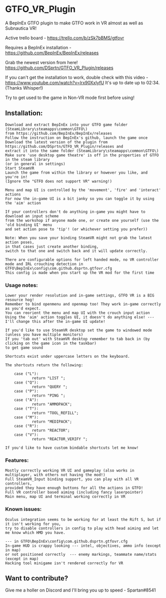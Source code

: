 # GTFO_VR_Plugin
A BepInEx GTFO plugin to make GTFO work in VR almost as well as Subnautica VR!

Active trello board - https://trello.com/b/zSk7bBMS/gtfovr

Requires a BepInEx installation - https://github.com/BepInEx/BepInEx/releases 

Grab the newest version from here! https://github.com/DSprtn/GTFO_VR_Plugin/releases

If you can't get the installation to work, double check with this video - https://www.youtube.com/watch?v=lrx90XxlyfU 
It's up to date up to 02:34.
(Thanks Whisper!)

Try to get used to the game in Non-VR mode first before using! 



## Installation: 

 	Download and extract BepInEx into your GTFO game folder (SteamLibrary\steamapps\common\GTFO\) 
	from https://github.com/BepInEx/BepInEx/releases
	Follow the instruction on BepInEx's github, launch the game once
	Download the latest version of the plugin from https://github.com/DSprtn/GTFO_VR_Plugin/releases and 
	extract it into the same folder (SteamLibrary\steamapps\common\GTFO\)
	Make sure 'use desktop game theatre' is off in the properties of GTFO in the steam library 
	(or in general in settings) 
	Start SteamVR
	Launch the game from within the library or however you like, and you're in! 
	(Ignore the "GTFO does not support VR" warning!)
	
	Menu and map UI is controlled by the 'movement', 'fire' and 'interact' actions
	For now the in-game UI is a bit janky so you can toggle it by using the 'aim' action

	If your controllers don't do anything in-game you might have to download an input scheme 
	from the workshop if anyone made one, or create one yourself (use the 'old binding UI' menu 
	and set action pose to 'tip'! (or whichever setting you prefer))

	Note: When you save your binding SteamVR might not grab the latest action poses, 
	in that cases just create another binding, 
	switch to that one and switch back and it will update correctly.
	
	There are configurable options for left handed mode, no VR controller mode and IRL crouching detection in 
	GTFO\BepInEx\config\com.github.dsprtn.gtfovr.cfg
	This config is made when you start up the VR mod for the first time

### Usage notes:

	Lower your render resolution and in-game settings, GTFO VR is a BIG resource hog!
	Remember to bind openmenu and openmap too! They work in-game correctly as you'd expect.
	You can reorient the menu and map UI with the crouch input action
	Using the 'aim' action toggles UI, it doesn't do anything else! --- I'll change this after the in-game UI update!
		
	If you'd like to use SteamVR desktop set the game to windowed mode (unless you have multiple monitors) 
	If you 'tab out' with SteamVR desktop remember to tab back in (by clicking on the game icon in the taskbar) 
	to get game sound

	Shortcuts exist under uppercase letters on the keyboard. 
	
	The shortcuts return the following:
	
		case ("L"):
				return "LIST ";
		case ("Q"):
				return "QUERY ";
		case ("P"):
				return "PING ";
		case ("A"):
				return "AMMOPACK";
		case ("T"):
				return "TOOL_REFILL";
		case ("M"):
				return "MEDIPACK";
		case ("R"):
				return "REACTOR";
		case ("V"):
				return "REACTOR_VERIFY ";
				
	If you'd like to have custom bindable shortcuts let me know! 
				
### Features:
	Mostly correctly working VR UI and gameplay (also works in multiplayer, with others not having the mod!)
	Full SteamVR_Input binding support, you can play with all VR controllers, 
	provided they have enough buttons for all the actions in GTFO!
	Full VR controller based aiming (including fancy laserpointer)
	Main menu, map UI and terminal working correctly in VR
	
### Known issues: 
	
	Oculus integration seems to be working for at least the Rift S, but if it isn't working for you, 
	try to disable controllers in config to play with head aiming and let me know which HMD you have.
	
	--- in GTFO\BepInEx\config\com.github.dsprtn.gtfovr.cfg
	In-game HUD is crappy looking --- intel, objectives, ammo info (except in map) 
	or not positioned correctly  --- enemy markings, teammate name/stats (except in map)
	Hacking tool minigame isn't rendered correctly for VR

## Want to contribute?

Give me a holler on Discord and I'll bring you up to speed - Spartan#8541 
